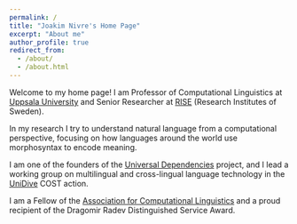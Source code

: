 ```yaml
---
permalink: /
title: "Joakim Nivre's Home Page"
excerpt: "About me"
author_profile: true
redirect_from: 
  - /about/
  - /about.html
---
```


Welcome to my home page! I am Professor of Computational Linguistics at [Uppsala University](https://www.katalog.uu.se/profile/?id=N5-800) and Senior Researcher at [RISE](https://www.ri.se/sv/person/joakim-nivre/) (Research Institutes of Sweden). 

In my research I try to understand natural language from a computational perspective, focusing on how languages around the world use morphosyntax to encode meaning. 

I am one of the founders of the [Universal Dependencies](https://universaldependencies.org) project, and I lead a working group on multilingual and cross-lingual language technology in the [UniDive](https://www.cost.eu/actions/CA21167/) COST action. 

I am a Fellow of the [Association for Computational Linguistics](https://www.aclweb.org/portal/) and a proud recipient of the Dragomir Radev Distinguished Service Award.


